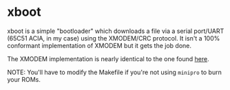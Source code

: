 # xboot
xboot is a simple "bootloader" which downloads a file via a serial port/UART (65C51 ACIA, in my case) using the XMODEM/CRC protocol. It isn't a 100% conformant implementation of XMODEM but it gets the job done.

The XMODEM implementation is nearly identical to the one found [here](http://www.6502.org/source/io/xmodem/xmodem.htm).

NOTE: You'll have to modify the Makefile if you're not using `minipro` to burn your ROMs.
